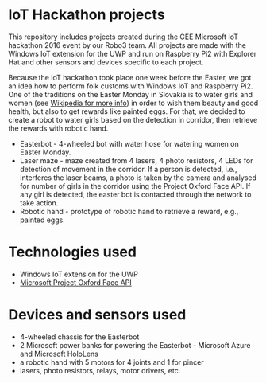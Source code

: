 # IoT Hackathon projects
This repository includes projects created during the CEE Microsoft IoT hackathon 2016 event by our Robo3 team.
All projects are made with the Windows IoT extension for the UWP and run on Raspberry Pi2 with Explorer Hat and other sensors and devices specific to each project.

Because the IoT hackathon took place one week before the Easter, we got an idea how to perform folk customs with Windows IoT and Raspberry Pi2. One of the traditions on the Easter Monday in Slovakia is to water girls and women (see [Wikipedia for more info](https://en.wikipedia.org/wiki/%C5%9Amigus-Dyngus)) in order to wish them beauty and good health, but also to get rewards like painted eggs. For that, we decided to create a robot to water girls based on the detection in corridor, then retrieve the rewards with robotic hand.

- Easterbot - 4-wheeled bot with water hose for watering women on Easter Monday.
- Laser maze - maze created from 4 lasers, 4 photo resistors, 4 LEDs for detection of movement in the corridor. If a person is detected, i.e., interferes the laser beams, a photo is taken by the camera and analysed for number of girls in the corridor using the Project Oxford Face API. If any girl is detected, the easter bot is contacted through the network to take action.
- Robotic hand - prototype of robotic hand to retrieve a reward, e.g., painted eggs.

# Technologies used
- Windows IoT extension for the UWP
- [Microsoft Project Oxford Face API](https://www.projectoxford.ai/face)

# Devices and sensors used
- 4-wheeled chassis for the Easterbot
- 2 Microsoft power banks for powering the Easterbot - Microsoft Azure and Microsoft HoloLens
- a robotic hand with 5 motors for 4 joints and 1 for pincer
- lasers, photo resistors, relays, motor drivers, etc.  
